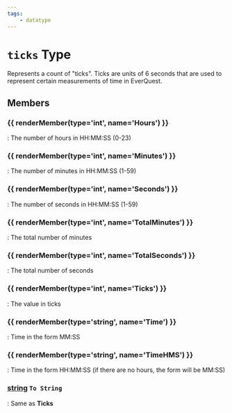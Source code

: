 ```yaml
---
tags:
    - datatype
---
```

# `ticks` Type

Represents a count of "ticks". Ticks are units of 6 seconds that are used to represent certain measurements of time in EverQuest.

## Members

### {{ renderMember(type='int', name='Hours') }}

:   The number of hours in HH:MM:SS (0-23)

### {{ renderMember(type='int', name='Minutes') }}

:   The number of minutes in HH:MM:SS (1-59)

### {{ renderMember(type='int', name='Seconds') }}

:   The number of seconds in HH:MM:SS (1-59)

### {{ renderMember(type='int', name='TotalMinutes') }}

:   The total number of minutes

### {{ renderMember(type='int', name='TotalSeconds') }}

:   The total number of seconds

### {{ renderMember(type='int', name='Ticks') }}

:   The value in ticks

### {{ renderMember(type='string', name='Time') }}

:   Time in the form MM:SS

### {{ renderMember(type='string', name='TimeHMS') }}

:   Time in the form HH:MM:SS (if there are no hours, the form will be MM:SS)

### [string][string] `To String`

:   Same as **Ticks**


[int]: datatype-int.md
[string]: datatype-string.md

